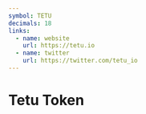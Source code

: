 ```yaml
---
symbol: TETU
decimals: 18
links:
  - name: website
    url: https://tetu.io
  - name: twitter
    url: https://twitter.com/tetu_io
---
```


# Tetu Token
